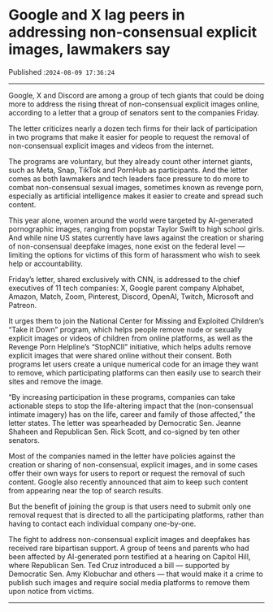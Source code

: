 # Google and X lag peers in addressing non-consensual explicit images, lawmakers say

Published :`2024-08-09 17:36:24`

---

Google, X and Discord are among a group of tech giants that could be doing more to address the rising threat of non-consensual explicit images online, according to a letter that a group of senators sent to the companies Friday.

The letter criticizes nearly a dozen tech firms for their lack of participation in two programs that make it easier for people to request the removal of non-consensual explicit images and videos from the internet.

The programs are voluntary, but they already count other internet giants, such as Meta, Snap, TikTok and PornHub as participants. And the letter comes as both lawmakers and tech leaders face pressure to do more to combat non-consensual sexual images, sometimes known as revenge porn, especially as artificial intelligence makes it easier to create and spread such content.

This year alone, women around the world were targeted by AI-generated pornographic images, ranging from popstar Taylor Swift to high school girls. And while nine US states currently have laws against the creation or sharing of non-consensual deepfake images, none exist on the federal level — limiting the options for victims of this form of harassment who wish to seek help or accountability.

Friday’s letter, shared exclusively with CNN, is addressed to the chief executives of 11 tech companies: X, Google parent company Alphabet, Amazon, Match, Zoom, Pinterest, Discord, OpenAI, Twitch, Microsoft and Patreon.

It urges them to join the National Center for Missing and Exploited Children’s “Take it Down” program, which helps people remove nude or sexually explicit images or videos of children from online platforms, as well as the Revenge Porn Helpline’s “StopNCII” initiative, which helps adults remove explicit images that were shared online without their consent. Both programs let users create a unique numerical code for an image they want to remove, which participating platforms can then easily use to search their sites and remove the image.

“By increasing participation in these programs, companies can take actionable steps to stop the life-altering impact that the (non-consensual intimate imagery) has on the life, career and family of those affected,” the letter states. The letter was spearheaded by Democratic Sen. Jeanne Shaheen and Republican Sen. Rick Scott, and co-signed by ten other senators.

Most of the companies named in the letter have policies against the creation or sharing of non-consensual, explicit images, and in some cases offer their own ways for users to report or request the removal of such content. Google also recently announced that aim to keep such content from appearing near the top of search results.

But the benefit of joining the group is that users need to submit only one removal request that is directed to all the participating platforms, rather than having to contact each individual company one-by-one.

The fight to address non-consensual explicit images and deepfakes has received rare bipartisan support. A group of teens and parents who had been affected by AI-generated porn testified at a hearing on Capitol Hill, where Republican Sen. Ted Cruz introduced a bill — supported by Democratic Sen. Amy Klobuchar and others — that would make it a crime to publish such images and require social media platforms to remove them upon notice from victims.

---

